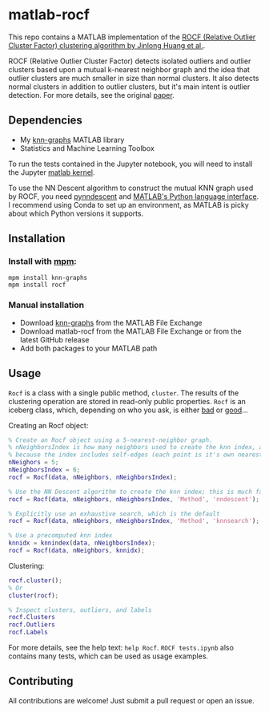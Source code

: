 # matlab-rocf
This repo contains a MATLAB implementation of the [ROCF (Relative Outlier Cluster Factor) clustering algorithm by Jinlong Huang et al.](https://doi.org/10.1016/j.knosys.2017.01.013).

ROCF (Relative Outlier Cluster Factor) detects isolated outliers and outlier clusters based upon a mutual k-nearest neighbor graph and the idea that outlier clusters are much smaller in size than normal clusters.  It also detects normal clusters in addition to outlier clusters, but it's main intent is outlier detection. For more details, see the original [paper](https://doi.org/10.1016/j.knosys.2017.01.013).

## Dependencies
- My [knn-graphs](https://github.com/tvannoy/knn-graphs) MATLAB library
- Statistics and Machine Learning Toolbox

To run the tests contained in the Jupyter notebook, you will need to install the Jupyter [matlab kernel](https://github.com/calysto/matlab_kernel).

To use the NN Descent algorithm to construct the mutual KNN graph used by ROCF, you need [pynndescent](https://github.com/lmcinnes/pynndescent) and [MATLAB's Python language interface](https://www.mathworks.com/help/matlab/call-python-libraries.html). I recommend using Conda to set up an environment, as MATLAB is picky about which Python versions it supports. 

## Installation
### Install with [mpm](https://github.com/mobeets/mpm):
```
mpm install knn-graphs
mpm install rocf
```
### Manual installation
- Download [knn-graphs](https://www.mathworks.com/matlabcentral/fileexchange/97919-knn-graphs) from the MATLAB File Exchange
- Download matlab-rocf from the MATLAB File Exchange or from the latest GitHub release
- Add both packages to your MATLAB path

## Usage
`Rocf` is a class with a single public method, `cluster`. The results of the clustering operation are stored in read-only public properties. `Rocf` is an iceberg class, which, depending on who you ask, is either [bad](https://www.artima.com/weblogs/viewpost.jsp?thread=125574) or [good](https://calebhearth.com/iceberg-classes)...

Creating an Rocf object:
```matlab
% Create an Rocf object using a 5-nearest-neighbor graph.
% nNeighborsIndex is how many neighbors used to create the knn index, and must be >= nNeighbors + 1
% because the index includes self-edges (each point is it's own nearest neighbor).
nNeighors = 5;
nNeighborsIndex = 6;
rocf = Rocf(data, nNeighbors, nNeighborsIndex);

% Use the NN Descent algorithm to create the knn index; this is much faster than an exhaustive search
rocf = Rocf(data, nNeighbors, nNeighborsIndex, 'Method', 'nndescent');

% Explicitly use an exhaustive search, which is the default
rocf = Rocf(data, nNeighbors, nNeighborsIndex, 'Method', 'knnsearch');

% Use a precomputed knn index
knnidx = knnindex(data, nNeighborsIndex);
rocf = Rocf(data, nNeighbors, knnidx);
```

Clustering:
```matlab
rocf.cluster();
% Or
cluster(rocf);

% Inspect clusters, outliers, and labels
rocf.Clusters
rocf.Outliers
rocf.Labels
```

For more details, see the help text: `help Rocf`. `ROCF tests.ipynb` also contains many tests, which can be used as usage examples. 

## Contributing
All contributions are welcome! Just submit a pull request or open an issue.